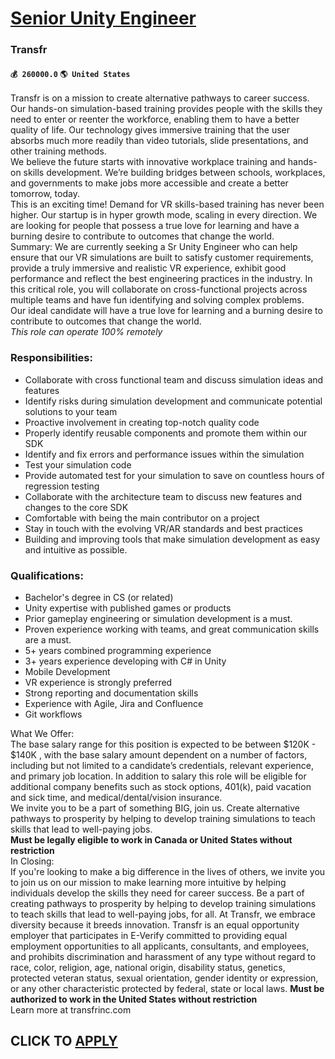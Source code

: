 # [Senior Unity Engineer](https://www.remotewlb.com/apply/senior-unity-engineer-88595)  
### Transfr  
#### `💰 260000.0` `🌎 United States`  
Transfr is on a mission to create alternative pathways to career success. Our hands-on simulation-based training provides people with the skills they need to enter or reenter the workforce, enabling them to have a better quality of life. Our technology gives immersive training that the user absorbs much more readily than video tutorials, slide presentations, and other training methods.  
We believe the future starts with innovative workplace training and hands-on skills development. We’re building bridges between schools, workplaces, and governments to make jobs more accessible and create a better tomorrow, today.  
This is an exciting time! Demand for VR skills-based training has never been higher. Our startup is in hyper growth mode, scaling in every direction. We are looking for people that possess a true love for learning and have a burning desire to contribute to outcomes that change the world.  
Summary: We are currently seeking a Sr Unity Engineer who can help ensure that our VR simulations are built to satisfy customer requirements, provide a truly immersive and realistic VR experience, exhibit good performance and reflect the best engineering practices in the industry. In this critical role, you will collaborate on cross-functional projects across multiple teams and have fun identifying and solving complex problems.  
Our ideal candidate will have a true love for learning and a burning desire to contribute to outcomes that change the world.  
*This role can operate 100% remotely*

### Responsibilities:

  * Collaborate with cross functional team and discuss simulation ideas and features
  * Identify risks during simulation development and communicate potential solutions to your team
  * Proactive involvement in creating top-notch quality code
  * Properly identify reusable components and promote them within our SDK
  * Identify and fix errors and performance issues within the simulation
  * Test your simulation code
  * Provide automated test for your simulation to save on countless hours of regression testing
  * Collaborate with the architecture team to discuss new features and changes to the core SDK
  * Comfortable with being the main contributor on a project
  * Stay in touch with the evolving VR/AR standards and best practices
  * Building and improving tools that make simulation development as easy and intuitive as possible.

### Qualifications:

  * Bachelor's degree in CS (or related)
  * Unity expertise with published games or products
  * Prior gameplay engineering or simulation development is a must.
  * Proven experience working with teams, and great communication skills are a must.
  * 5+ years combined programming experience
  * 3+ years experience developing with C# in Unity
  * Mobile Development
  * VR experience is strongly preferred
  * Strong reporting and documentation skills
  * Experience with Agile, Jira and Confluence
  * Git workflows

What We Offer:  
The base salary range for this position is expected to be between $120K - $140K , with the base salary amount dependent on a number of factors, including but not limited to a candidate’s credentials, relevant experience, and primary job location. In addition to salary this role will be eligible for additional company benefits such as stock options, 401(k), paid vacation and sick time, and medical/dental/vision insurance.  
We invite you to be a part of something BIG, join us. Create alternative pathways to prosperity by helping to develop training simulations to teach skills that lead to well-paying jobs.  
**Must be legally eligible to work in Canada or United States without restriction**  
In Closing:  
If you're looking to make a big difference in the lives of others, we invite you to join us on our mission to make learning more intuitive by helping individuals develop the skills they need for career success. Be a part of creating pathways to prosperity by helping to develop training simulations to teach skills that lead to well-paying jobs, for all. At Transfr, we embrace diversity because it breeds innovation. Transfr is an equal opportunity employer that participates in E-Verify committed to providing equal employment opportunities to all applicants, consultants, and employees, and prohibits discrimination and harassment of any type without regard to race, color, religion, age, national origin, disability status, genetics, protected veteran status, sexual orientation, gender identity or expression, or any other characteristic protected by federal, state or local laws. **Must be authorized to work in the United States without restriction**  
Learn more at transfrinc.com  
## CLICK TO [APPLY](https://www.remotewlb.com/apply/senior-unity-engineer-88595)

